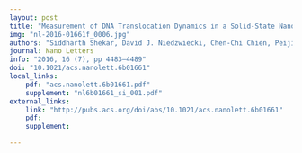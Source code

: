 ```yaml
---
layout: post
title: "Measurement of DNA Translocation Dynamics in a Solid-State Nanopore at 100 ns Temporal Resolution"
img: "nl-2016-01661f_0006.jpg"
authors: "Siddharth Shekar, David J. Niedzwiecki, Chen-Chi Chien, Peijie Ong , Daniel A. Fleischer, Jianxun Lin , Jacob K. Rosenstein, Marija Drndić , Kenneth L. Shepard"
journal: Nano Letters
info: "2016, 16 (7), pp 4483–4489"
doi: "10.1021/acs.nanolett.6b01661"
local_links:
    pdf: "acs.nanolett.6b01661.pdf"
    supplement: "nl6b01661_si_001.pdf"
external_links:
    link: "http://pubs.acs.org/doi/abs/10.1021/acs.nanolett.6b01661"
    pdf:
    supplement:

---
```


<!--more-->
